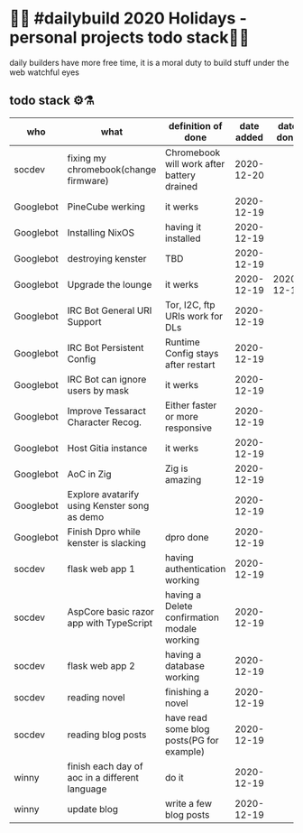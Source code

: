 # 🎄🎄 #dailybuild 2020 Holidays - personal projects todo stack🎄🎄
daily builders have more free time, it is a moral duty to build stuff under the web watchful eyes

## todo stack ⚙️⚗️

| who | what | definition of done | date added | date done |
|---|--------|--------------------|----------|-------------|
| socdev     | fixing my chromebook(change firmware) | Chromebook will work after battery drained | 2020-12-20 |  |
| Googlebot  | PineCube werking   | it werks | 2020-12-19 |  |
| Googlebot  | Installing NixOS   | having it installed | 2020-12-19 |  |
| Googlebot  | destroying kenster | TBD | 2020-12-19 |  |
| Googlebot  | Upgrade the lounge | it werks | 2020-12-19 | 2020-12-19 |
| Googlebot  | IRC Bot General URI Support | Tor, I2C, ftp URIs work for DLs | 2020-12-19 | |
| Googlebot  | IRC Bot Persistent Config | Runtime Config stays after restart | 2020-12-19 | |
| Googlebot  | IRC Bot can ignore users by mask | it werks | 2020-12-19 | |
| Googlebot  | Improve Tessaract Character Recog. | Either faster or more responsive | 2020-12-19 | |
| Googlebot  | Host Gitia instance | it werks | 2020-12-19 | |
| Googlebot  | AoC in Zig | Zig is amazing | 2020-12-19 | |
| Googlebot  | Explore avatarify using Kenster song as demo | | 2020-12-19 | |
| Googlebot  | Finish Dpro while kenster is slacking | dpro done | 2020-12-19 | |
| socdev     | flask web app 1    | having authentication working | 2020-12-19 |  |
| socdev     | AspCore basic razor app with TypeScript | having a Delete confirmation modale working | 2020-12-19 |  |
| socdev     | flask web app 2 | having a database working  | 2020-12-19 |  |
| socdev     | reading novel | finishing a novel | 2020-12-19 |  |
| socdev     | reading blog posts | have read some blog posts(PG for example) | 2020-12-19 |  |
| winny      | finish each day of aoc in a different language | do it | 2020-12-19 | |
| winny      | update blog | write a few blog posts | 2020-12-19 | |

